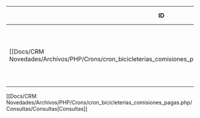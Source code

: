 | ID<br>                                                                                                   | Tipo   | Archivo Origen                                                                                                                            | Modulo Funcional         | Base de Datos    | Tablas Afectadas        | Joins | Objetivo                                                             | Impacto   | Observacion        |
| -------------------------------------------------------------------------------------------------------- | ------ | ----------------------------------------------------------------------------------------------------------------------------------------- | ------------------------ | ---------------- | ----------------------- | ----- | -------------------------------------------------------------------- | --------- | ------------------ |
| [[Docs/CRM Novedades/Archivos/PHP/Crons/cron_bicicleterias_comisiones_pagas.php/Consultas/INSERT/Q001\|Q001]] | INSERT | [[Docs/CRM Novedades/Archivos/PHP/Crons/cron_bicicleterias_comisiones_pagas.php/Consultas/Consultas\|cron_bicicleterias_comisiones_pagas.php]] | Comisiones Bicicleterías | gyssrl_novedades | sw_bicisComisionesPagas | -     | Insertar operación como comisión paga para una bicicletería elegible | Escritura | CONSULTA DUPLICADA |

[[Docs/CRM Novedades/Archivos/PHP/Crons/cron_bicicleterias_comisiones_pagas.php/Consultas/Consultas|Consultas]]